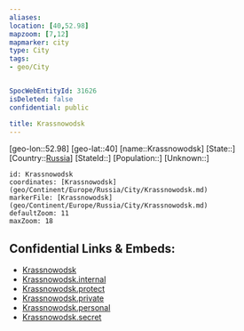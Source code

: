```yaml
---
aliases: 
location: [40,52.98]
mapzoom: [7,12] 
mapmarker: city 
type: City
tags:
- geo/City


SpocWebEntityId: 31626
isDeleted: false
confidential: public

title: Krassnowodsk
---
```

[geo-lon::52.98]
[geo-lat::40]
[name::Krassnowodsk]
[State::]
[Country::[Russia](geo/Continent/Europe/Russia.md)]
[StateId::]
[Population::]
[Unknown::]


```leaflet
id: Krassnowodsk
coordinates: [Krassnowodsk](geo/Continent/Europe/Russia/City/Krassnowodsk.md)
markerFile: [Krassnowodsk](geo/Continent/Europe/Russia/City/Krassnowodsk.md)
defaultZoom: 11 
maxZoom: 18
```


## Confidential Links & Embeds: 
- [Krassnowodsk](../../../../../../_public/geo/Continent/Europe/Russia/City/Krassnowodsk.md) 
- [Krassnowodsk.internal](../../../../../../_internal/geo/Continent/Europe/Russia/City/Krassnowodsk.internal.md) 
- [Krassnowodsk.protect](../../../../../../_protect/geo/Continent/Europe/Russia/City/Krassnowodsk.protect.md) 
- [Krassnowodsk.private](../../../../../../_private/geo/Continent/Europe/Russia/City/Krassnowodsk.private.md) 
- [Krassnowodsk.personal](../../../../../../_personal/geo/Continent/Europe/Russia/City/Krassnowodsk.personal.md) 
- [Krassnowodsk.secret](../../../../../../_secret/geo/Continent/Europe/Russia/City/Krassnowodsk.secret.md) 
